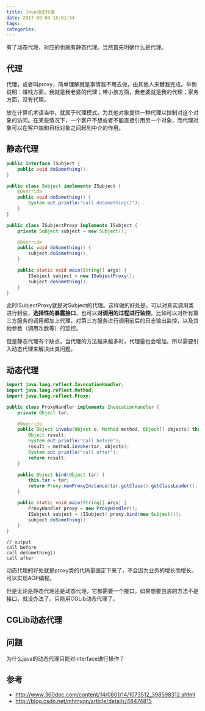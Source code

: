 ```yaml
---
title: Java动态代理
date: 2017-09-04 15:01:54
tags:
categories:
---
```


有了动态代理，对应的也就有静态代理。当然首先明确什么是代理。


## 代理

代理，或者叫proxy，简单理解就是事情我不用去做，由其他人来替我完成。举例说明：赚钱方面，我就是我老婆的代理；带小孩方面，我老婆就是我的代理；家务方面，没有代理。

放在计算机术语当中，就属于代理模式。为其他对象提供一种代理以控制对这个对象的访问。在某些情况下，一个客户不想或者不能直接引用另一个对象，而代理对象可以在客户端和目标对象之间起到中介的作用。


## 静态代理

```java
public interface ISubject {
    public void doSomething();
}

public class Subject implements ISubject {
    @Override
    public void doSomething() {
        System.out.println("call doSomething()");
    }
}

public class ISubjectProxy implements ISubject {
    private Subject subject = new Subject();

    @Override
    public void doSomething() {
        subject.doSomething();
    }

    public static void main(String[] args) {
        ISubject subject = new ISubjectProxy();
        subject.doSomething();
    }
}
```

此时ISubjectProxy就是对Subject的代理。这样做的好处是，可以对真实调用类进行封装，**选择性的暴露接口**，也可以**对调用的过程进行监控**。比如可以对所有第三方服务的调用都加上代理，对第三方服务进行调用前后的日志输出监控，以及其他参数（调用次数等）的监控。

但是静态代理有个缺点，当代理的方法越来越多时，代理量也会增加。所以需要引入动态代理来解决此类问题。


## 动态代理

```java
import java.lang.reflect.InvocationHandler;
import java.lang.reflect.Method;
import java.lang.reflect.Proxy;

public class ProxyHandler implements InvocationHandler {
    private Object tar;

    @Override
    public Object invoke(Object o, Method method, Object[] objects) throws Throwable {
        Object result;
        System.out.println("call before");
        result = method.invoke(tar, objects);
        System.out.println("call after");
        return result;
    }

    public Object bind(Object tar) {
        this.tar = tar;
        return Proxy.newProxyInstance(tar.getClass().getClassLoader(), tar.getClass().getInterfaces(), this);
    }

    public static void main(String[] args) {
        ProxyHandler proxy = new ProxyHandler();
        ISubject subject = (ISubject) proxy.bind(new Subject());
        subject.doSomething();
    }
}
```

```
// output
call before
call doSomething()
call after
```

动态代理的好处就是proxy类的代码量固定下来了，不会因为业务的增长而增长。可以实现AOP编程。

但是无论是静态代理还是动态代理，它都需要一个接口。如果想要包装的方法不是接口，就没办法了。只能用CGLib动态代理了。


## CGLib动态代理




## 问题

为什么java的动态代理只能对interface进行操作？


## 参考
- http://www.360doc.com/content/14/0801/14/1073512_398598312.shtml
- http://blog.csdn.net/mhmyqn/article/details/48474815

















